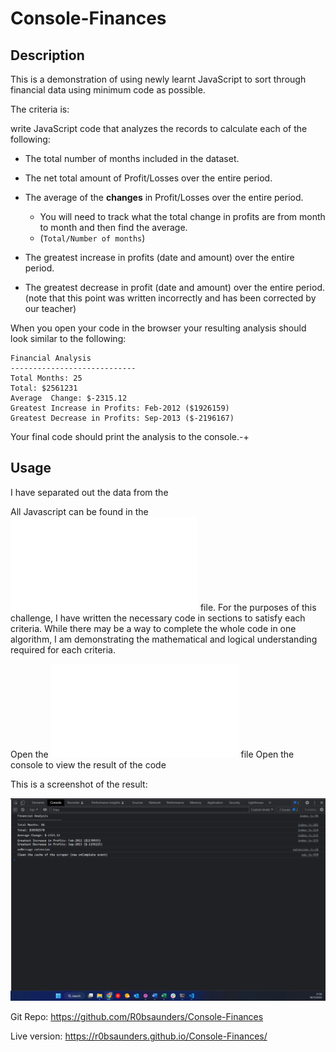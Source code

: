 # Console-Finances

## Description
This is a demonstration of using newly learnt JavaScript to sort through financial data using minimum code as possible.

The criteria is:

write JavaScript code that analyzes the records to calculate each of the following:

* The total number of months included in the dataset.

* The net total amount of Profit/Losses over the entire period.

* The average of the **changes** in Profit/Losses over the entire period.
  * You will need to track what the total change in profits are from month to month and then find the average.
  * (`Total/Number of months`)

* The greatest increase in profits (date and amount) over the entire period.

* The greatest decrease in profit (date and amount) over the entire period. (note that this point was written incorrectly and has been corrected by our teacher)

When you open your code in the browser your resulting analysis should look similar to the following:

  ```text
  Financial Analysis
  ----------------------------
  Total Months: 25
  Total: $2561231
  Average  Change: $-2315.12
  Greatest Increase in Profits: Feb-2012 ($1926159)
  Greatest Decrease in Profits: Sep-2013 ($-2196167)
  ```

Your final code should print the analysis to the console.-+

## Usage

I have separated out the data from the 

All Javascript can be found in the ![index.js](/index.js) file. For the purposes of this challenge, I have written the necessary code in sections to satisfy each criteria. While there may be a way to complete the whole code in one algorithm, I am demonstrating the mathematical and logical understanding required for each criteria.

Open the ![index.html](/index.html) file
Open the console to view the result of the code

This is a screenshot of the result:

![screenshot-console](/images/console-screenshot.jpg)

Git Repo: https://github.com/R0bsaunders/Console-Finances

Live version: https://r0bsaunders.github.io/Console-Finances/